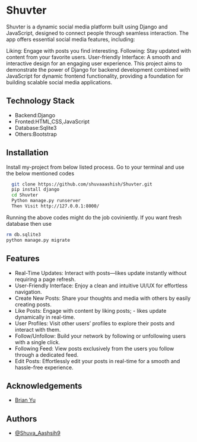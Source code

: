 
# Shuvter

Shuvter is a dynamic social media platform built using Django and JavaScript, designed to connect people through seamless interaction. The app offers essential social media features, including:

Liking: Engage with posts you find interesting.
Following: Stay updated with content from your favorite users.
User-friendly Interface: A smooth and interactive design for an engaging user experience.
This project aims to demonstrate the power of Django for backend development combined with JavaScript for dynamic frontend functionality, providing a foundation for building scalable social media applications.


## Technology Stack
- Backend:Django
- Fronted:HTML,CSS,JavaScript
- Database:Sqlite3
- Others:Bootstrap


## Installation

Install my-project from below listed process.
Go to your terminal and use the below mentioned codes

```bash
  git clone https://github.com/shuvaaashish/Shuvter.git
  pip install django 
  cd Shuvter
  Python manage.py runserver 
  Then Visit http://127.0.0.1:8000/
```
Running the above codes might do the job coviniently.
If you want fresh database then use
```bash
rm db.sqlite3
python manage.py migrate
```
    
## Features

- Real-Time Updates: Interact with posts—likes update instantly without requiring a page refresh.
- User-Friendly Interface: Enjoy a clean and intuitive UI/UX for effortless navigation.
- Create New Posts: Share your thoughts and media with others by easily creating posts.
- Like Posts: Engage with content by liking posts; - likes update dynamically in real-time.
- User Profiles: Visit other users’ profiles to explore their posts and interact with them.
- Follow/Unfollow: Build your network by following or unfollowing users with a single click.
- Following Feed: View posts exclusively from the users you follow through a dedicated feed.
- Edit Posts: Effortlessly edit your posts in real-time for a smooth and hassle-free experience.



## Acknowledgements

 - [Brian Yu](https://github.com/brianyu28)
 


## Authors

- [@Shuva_Aashsih9](https://www.github.com/shuvaaasish)

